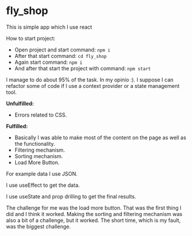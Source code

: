 # fly_shop
This is simple app which I use react

How to start project:

- Open project and start command: `npm i`
- After that start command: `cd fly_shop`
- Again start command: `npm i`
- And after that start the project with command: `npm start`

I manage to do about 95% of the task. In my opinio :). I suppose I can refactor some of code if I use a context provider or a state management tool.

**Unfulfilled:**

- Errors related to CSS.

**Fulfilled:**

- Basically I was able to make most of the content on the page as well as the functionality.
- Filtering mechanism.
- Sorting mechanism.
- Load More Button.

For example data I use JSON.

I use useEffect to get the data.

I use useState and prop drilling to get the final results.

The challenge for me was the load more button. That was the first thing I did and I think it worked. Making the sorting and filtering mechanism was also a bit of a challenge, but it worked. The short time, which is my fault, was the biggest challenge.
